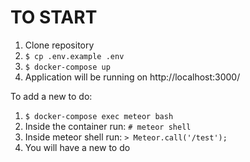 # TO START

1.  Clone repository
2.  `$ cp .env.example .env`
2.  `$ docker-compose up`
3.  Application will be running on http://localhost:3000/

To add a new to do:

1.  `$ docker-compose exec meteor bash`
2.  Inside the container run: `# meteor shell`
3.  Inside meteor shell run: `> Meteor.call('/test');`
4.  You will have a new to do
